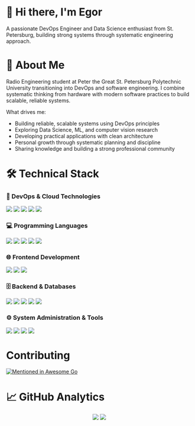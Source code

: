 # 👋 Hi there, I'm Egor

A passionate DevOps Engineer and Data Science enthusiast from St. Petersburg, building strong systems through systematic engineering approach.

# 🚀 About Me

Radio Engineering student at Peter the Great St. Petersburg Polytechnic University transitioning into DevOps and software engineering. I combine systematic thinking from hardware with modern software practices to build scalable, reliable systems.

What drives me:
 - Building reliable, scalable systems using DevOps principles
 - Exploring Data Science, ML, and computer vision research
 - Developing practical applications with clean architecture
 - Personal growth through systematic planning and discipline
 - Sharing knowledge and building a strong professional community

# 🛠️ Technical Stack

### 🔄 DevOps & Cloud Technologies

![](https://img.shields.io/badge/Docker-2496ED?style=for-the-badge&logo=docker&logoColor=white)
![](https://img.shields.io/badge/Kubernetes-326CE5?style=for-the-badge&logo=kubernetes&logoColor=white)
![](https://img.shields.io/badge/GitLab_CI-FC6D26?style=for-the-badge&logo=gitlab&logoColor=white)
![](https://img.shields.io/badge/Ansible-EE0000?style=for-the-badge&logo=ansible&logoColor=white)
![](https://img.shields.io/badge/CI/CD-FF6C37?style=for-the-badge&logo=gitlab&logoColor=white)

### 💻 Programming Languages

![](https://img.shields.io/badge/Python-3776AB?style=for-the-badge&logo=python&logoColor=white)
![](https://img.shields.io/badge/Go-00ADD8?style=for-the-badge&logo=go&logoColor=white)
![](https://img.shields.io/badge/JavaScript-F7DF1E?style=for-the-badge&logo=javascript&logoColor=black)
![](https://img.shields.io/badge/TypeScript-3178C6?style=for-the-badge&logo=typescript&logoColor=white)
![](https://img.shields.io/badge/Bash-4EAA25?style=for-the-badge&logo=gnu-bash&logoColor=white)

### 🌐 Frontend Development

![](https://img.shields.io/badge/HTML5-E34F26?style=for-the-badge&logo=html5&logoColor=white)
![](https://img.shields.io/badge/CSS3-1572B6?style=for-the-badge&logo=css3&logoColor=white)
![](https://img.shields.io/badge/React-61DAFB?style=for-the-badge&logo=react&logoColor=black)

### 🗄️ Backend & Databases

![](https://img.shields.io/badge/Django-092E20?style=for-the-badge&logo=django&logoColor=white)
![](https://img.shields.io/badge/FastAPI-009688?style=for-the-badge&logo=fastapi&logoColor=white)
![](https://img.shields.io/badge/Gin-00ADD8?style=for-the-badge&logo=go&logoColor=white)
![](https://img.shields.io/badge/PostgreSQL-4169E1?style=for-the-badge&logo=postgresql&logoColor=white)
![](https://img.shields.io/badge/Redis-DC382D?style=for-the-badge&logo=redis&logoColor=white)

### ⚙️ System Administration & Tools

![](https://img.shields.io/badge/Linux-FCC624?style=for-the-badge&logo=linux&logoColor=black)
![](https://img.shields.io/badge/Git-F05032?style=for-the-badge&logo=git&logoColor=white)
![](https://img.shields.io/badge/Nginx-009639?style=for-the-badge&logo=nginx&logoColor=white)
![](https://img.shields.io/badge/Apache-D22128?style=for-the-badge&logo=apache&logoColor=white)

# Contributing
[![Mentioned in Awesome Go](https://awesome.re/mentioned-badge.svg)](https://github.com/avelino/awesome-go)

# 📈 GitHub Analytics

<div align="center">

![](https://github-readme-stats.vercel.app/api?username=EgorSazonov0405&show_icons=true&theme=github_dark&hide_border=true&include_all_commits=true&count_private=true)
![](https://github-readme-stats.vercel.app/api/top-langs/?username=EgorSazonov0405&layout=compact&theme=github_dark&hide_border=true&langs_count=8)
</div>
